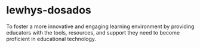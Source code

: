 # lewhys-dosados
To foster a more innovative and engaging learning environment by providing educators with the tools, resources, and support they need to become proficient in educational technology.
